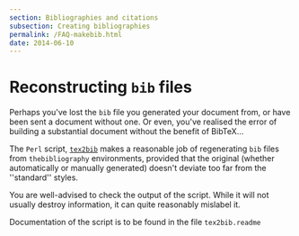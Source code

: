 ```yaml
---
section: Bibliographies and citations
subsection: Creating bibliographies
permalink: /FAQ-makebib.html
date: 2014-06-10
---
```


# Reconstructing `bib` files

Perhaps you've lost the `bib` file you generated your document from,
or have been sent a document without one.  Or even, you've realised
the error of building a substantial document without the benefit of
BibTeX&hellip;

The `Perl` script, [`tex2bib`](https://ctan.org/pkg/tex2bib) makes a reasonable job
of regenerating `bib` files from `thebibliography`
environments, provided that the original (whether automatically or
manually generated) doesn't deviate too far from the ''standard''
styles.

You are well-advised to check the output of the script.  While it will
not usually destroy information, it can quite reasonably mislabel it.

Documentation of the script is to be found in the file `tex2bib.readme`

